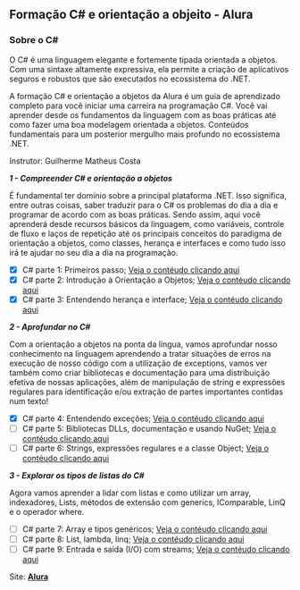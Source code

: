## Formação C# e orientação a objeito - Alura

### Sobre o C# ### 

O C# é uma linguagem elegante e fortemente tipada orientada a objetos. Com uma sintaxe altamente expressiva, ela permite a criação de aplicativos seguros e robustos que são executados no ecossistema do .NET.

A formação C# e orientação a objetos da Alura é um guia de aprendizado completo para você iniciar uma carreira na programação C#. Você vai aprender desde os fundamentos da linguagem com as boas práticas até como fazer uma boa modelagem orientada a objetos. Conteúdos fundamentais para um posterior mergulho mais profundo no ecossistema .NET.

Instrutor: Guilherme Matheus Costa

***1 - Compreender C# e  orientação a objetos***

É fundamental ter domínio sobre a principal plataforma .NET. Isso significa, entre outras coisas, saber traduzir para o C# os problemas do dia a dia e programar de acordo com as boas práticas. Sendo assim, aqui você aprenderá desde recursos básicos da linguagem, como variáveis, controle de fluxo e laços de repetição até os principais conceitos do paradigma de orientação a objetos, como classes, herança e interfaces e como tudo isso irá te ajudar no seu dia a dia na programação.

- [X] C# parte 1: Primeiros passo; [Veja o contéudo clicando aqui](https://cursos.alura.com.br/course/csharp-parte-1-primeiros-passos)
- [X] C# parte 2: Introdução à Orientação a Objetos; [Veja o contéudo clicando aqui](https://cursos.alura.com.br/course/csharp-parte-2-introducao-orientacao-objetos)
- [X] C# parte 3: Entendendo herança e interface; [Veja o contéudo clicando aqui](https://cursos.alura.com.br/course/csharp-parte-3-heranca-interfaces-polimorfismo)

***2 - Aprofundar no C#***

Com a orientação a objetos na ponta da língua, vamos aprofundar nosso conhecimento na linguagem aprendendo a tratar situações de erros na execução de nosso código com a utilização de exceptions, vamos ver também como criar bibliotecas e documentação para uma distribuição efetiva de nossas aplicações, além de manipulação de string e expressões regulares para identificação e/ou extração de partes importantes contidas num texto!

- [X] C# parte 4: Entendendo exceções; [Veja o contéudo clicando aqui](https://cursos.alura.com.br/course/csharp-parte-4-excecoes)
- [ ] C# parte 5: Bibliotecas DLLs, documentação e usando NuGet; [Veja o contéudo clicando aqui](https://cursos.alura.com.br/course/csharp-biblioteca-dll-documentacao-nuget)
- [ ] C# parte 6: Strings, expressões regulares e a classe Object; [Veja o contéudo clicando aqui](https://cursos.alura.com.br/course/csharp-string-regex-object)

***3 - Explorar os tipos de listas do C#***

Agora vamos aprender a lidar com listas e como utilizar um array, indexadores, Lists, métodos de extensão com generics, IComparable, LinQ e o operador where.

- [ ] C# parte 7: Array e tipos genéricos; [Veja o contéudo clicando aqui](https://cursos.alura.com.br/course/csharp-array-tipo-generico)
- [ ] C# parte 8: List, lambda, linq; [Veja o contéudo clicando aqui](https://cursos.alura.com.br/course/csharp-list-lambda-linq)
- [ ] C# parte 9: Entrada e saída (I/O) com streams; [Veja o contéudo clicando aqui](https://cursos.alura.com.br/course/csharp-io)

Site: **[Alura](https://cursos.alura.com.br/formacao-c-sharp-orientacao-objetos)**
